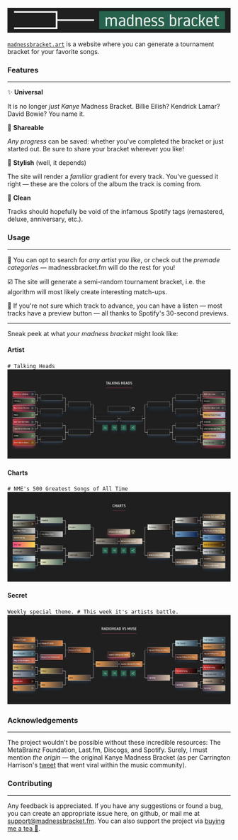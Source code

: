 ![logo](./assets/madnessbracketfm_logo.jpg)

[`madnessbracket.art`](https://madnessbracket.art) is a website where you can generate a tournament bracket for your favorite songs.

### Features

---

✨ **Universal**

It is no longer _just Kanye_ Madness Bracket. Billie Eilish? Kendrick Lamar? David Bowie? You name it.

🤝 **Shareable**

_Any progress_ can be saved: whether you've completed the bracket or just started out. Be sure to share your bracket wherever you like!

🦚 **Stylish** (well, it depends)

The site will render a _familiar_ gradient for every track. You've guessed it right — these are the colors of the album the track is coming from.

🧼 **Clean**

Tracks should hopefully be void of the infamous Spotify tags (remastered, deluxe, anniversary, etc.).

### Usage

---

🔎 You can opt to search for _any artist you like_, or check out the _premade categories_ — madnessbracket.fm will do the rest for you!

☑️ The site will generate a semi-random tournament bracket, i.e. the algorithm will most likely create interesting match-ups.

🎵 If you're not sure which track to advance, you can have a listen — most tracks have a preview button — all thanks to Spotify's 30-second previews.

---

Sneak peek at what _your madness bracket_ might look like:

#### Artist

`# Talking Heads`
![charts](./assets/madnessbracketfm_talkingheads.png)

#### Charts

`# NME's 500 Greatest Songs of All Time`
![charts](./assets/madnessbracketfm_charts.png)

#### Secret

`Weekly special theme. # This week it's artists battle.`
![secret](./assets/madnessbracketfm_radiohead_vs_muse.png)

### Acknowledgements

---

The project wouldn't be possible without these incredible resources: The MetaBrainz Foundation, Last.fm, Discogs, and Spotify.
Surely, I must mention _the origin_ — the original Kanye Madness Bracket (as per Carrington Harrison's [tweet](https://twitter.com/cdotharrison/status/972880654277992450?lang=en) that went viral within the music community).

### Contributing

---

Any feedback is appreciated. If you have any suggestions or found a bug, you can create an appropriate issue here, on github, or mail me at support@madnessbracket.fm.
You can also support the project via [buying me a tea 🍵](https://www.buymeacoffee.com/seismo).
